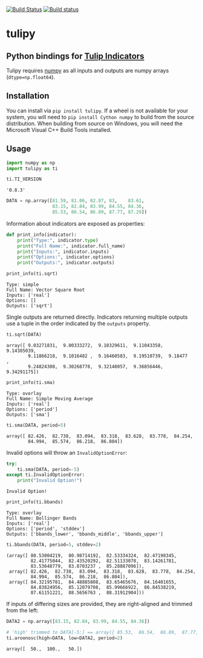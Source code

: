 [![Build Status](https://travis-ci.org/cirla/tulipy.svg?branch=master)](https://travis-ci.org/cirla/tulipy)
[![Build status](https://ci.appveyor.com/api/projects/status/g34af6ti605e2q4h?svg=true)](https://ci.appveyor.com/project/cirla/tulipy)

# tulipy

## Python bindings for [Tulip Indicators](https://tulipindicators.org/)

Tulipy requires [numpy](http://www.numpy.org/) as all inputs and outputs are numpy arrays (`dtype=np.float64`).

## Installation

You can install via `pip install tulipy`.
If a wheel is not available for your system, you will need to `pip install Cython numpy` to build from the source distribution.
When building from source on Windows, you will need the Microsoft Visual C++ Build Tools installed.

## Usage


```python
import numpy as np
import tulipy as ti
```


```python
ti.TI_VERSION
```




    '0.8.3'




```python
DATA = np.array([81.59, 81.06, 82.87, 83,    83.61,
                 83.15, 82.84, 83.99, 84.55, 84.36,
                 85.53, 86.54, 86.89, 87.77, 87.29])
```

Information about indicators are exposed as properties:


```python
def print_info(indicator):
    print("Type:", indicator.type)
    print("Full Name:", indicator.full_name)
    print("Inputs:", indicator.inputs)
    print("Options:", indicator.options)
    print("Outputs:", indicator.outputs)
```


```python
print_info(ti.sqrt)
```

    Type: simple
    Full Name: Vector Square Root
    Inputs: ['real']
    Options: []
    Outputs: ['sqrt']


Single outputs are returned directly. Indicators returning multiple outputs use
a tuple in the order indicated by the `outputs` property.


```python
ti.sqrt(DATA)
```




    array([ 9.03271831,  9.00333272,  9.10329611,  9.11043358,  9.14385039,
            9.11866218,  9.1016482 ,  9.16460583,  9.19510739,  9.18477   ,
            9.24824308,  9.30268778,  9.32148057,  9.36856446,  9.34291175])




```python
print_info(ti.sma)
```

    Type: overlay
    Full Name: Simple Moving Average
    Inputs: ['real']
    Options: ['period']
    Outputs: ['sma']



```python
ti.sma(DATA, period=5)
```




    array([ 82.426,  82.738,  83.094,  83.318,  83.628,  83.778,  84.254,
            84.994,  85.574,  86.218,  86.804])



Invalid options will throw an `InvalidOptionError`:


```python
try:
    ti.sma(DATA, period=-5)
except ti.InvalidOptionError:
    print("Invalid Option!")
```

    Invalid Option!



```python
print_info(ti.bbands)
```

    Type: overlay
    Full Name: Bollinger Bands
    Inputs: ['real']
    Options: ['period', 'stddev']
    Outputs: ['bbands_lower', 'bbands_middle', 'bbands_upper']



```python
ti.bbands(DATA, period=5, stddev=2)
```




    (array([ 80.53004219,  80.98714192,  82.53334324,  82.47198345,
             82.41775044,  82.43520292,  82.51133078,  83.14261781,
             83.53648779,  83.8703237 ,  85.28887096]),
     array([ 82.426,  82.738,  83.094,  83.318,  83.628,  83.778,  84.254,
             84.994,  85.574,  86.218,  86.804]),
     array([ 84.32195781,  84.48885808,  83.65465676,  84.16401655,
             84.83824956,  85.12079708,  85.99666922,  86.84538219,
             87.61151221,  88.5656763 ,  88.31912904]))



If inputs of differing sizes are provided, they are right-aligned and trimmed from the left:


```python
DATA2 = np.array([83.15, 82.84, 83.99, 84.55, 84.36])
```


```python
# 'high' trimmed to DATA[-5:] == array([ 85.53,  86.54,  86.89,  87.77,  87.29])
ti.aroonosc(high=DATA, low=DATA2, period=2)
```




    array([  50.,  100.,   50.])


